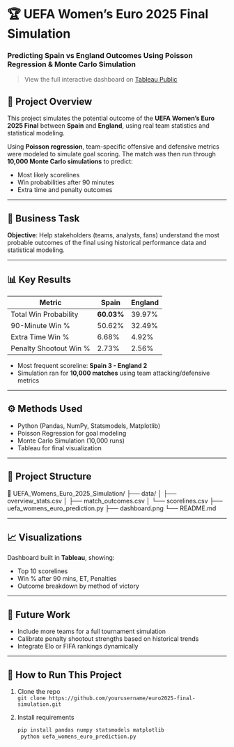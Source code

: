 # 🏆 UEFA Women’s Euro 2025 Final Simulation  
### Predicting Spain vs England Outcomes Using Poisson Regression & Monte Carlo Simulation

> View the full interactive dashboard on [Tableau Public](https://public.tableau.com/views/SpainvsEnglandOutcomePrediction/UEFAWomensEuro2025FinalSimulationSpainvsEnglandOutcomePredictionviaPoissonRegressionSimulation?:language=en-US&:sid=&:redirect=auth&:display_count=n&:origin=viz_share_link)

## 📌 Project Overview
This project simulates the potential outcome of the **UEFA Women’s Euro 2025 Final** between **Spain** and **England**, using real team statistics and statistical modeling.

Using **Poisson regression**, team-specific offensive and defensive metrics were modeled to simulate goal scoring. The match was then run through **10,000 Monte Carlo simulations** to predict:
- Most likely scorelines
- Win probabilities after 90 minutes
- Extra time and penalty outcomes

---

## 🎯 Business Task
**Objective**: Help stakeholders (teams, analysts, fans) understand the most probable outcomes of the final using historical performance data and statistical modeling.

---

## 📊 Key Results

| Metric | Spain | England |
|--------|-------|---------|
| Total Win Probability | **60.03%** | 39.97% |
| 90-Minute Win % | 50.62% | 32.49% |
| Extra Time Win % | 6.68% | 4.92% |
| Penalty Shootout Win % | 2.73% | 2.56% |

- Most frequent scoreline: **Spain 3 - England 2**
- Simulation ran for **10,000 matches** using team attacking/defensive metrics

---

## ⚙️ Methods Used
- Python (Pandas, NumPy, Statsmodels, Matplotlib)
- Poisson Regression for goal modeling
- Monte Carlo Simulation (10,000 runs)
- Tableau for final visualization

---

## 📂 Project Structure
📁 UEFA_Womens_Euro_2025_Simulation/
├── data/
│ ├── overview_stats.csv
│ ├── match_outcomes.csv
│ └── scorelines.csv
├── uefa_womens_euro_prediction.py
├── dashboard.png
└── README.md


---

## 📈 Visualizations

Dashboard built in **Tableau**, showing:
- Top 10 scorelines
- Win % after 90 mins, ET, Penalties
- Outcome breakdown by method of victory

---

## 🧠 Future Work
- Include more teams for a full tournament simulation
- Calibrate penalty shootout strengths based on historical trends
- Integrate Elo or FIFA rankings dynamically

---

## 🧪 How to Run This Project

1. Clone the repo  
   `git clone https://github.com/yourusername/euro2025-final-simulation.git`

2. Install requirements  
   ```bash
   pip install pandas numpy statsmodels matplotlib
    python uefa_womens_euro_prediction.py